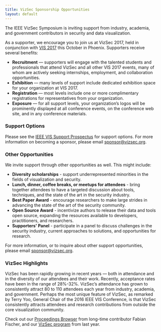 ```yaml
---
title: VizSec Sponsorship Opportunities
layout: default
---
```


The IEEE VizSec Symposium is inviting support from industry, academia, and government contributors in security and data visualization.

As a supporter, we encourage you to join us at VizSec 2017, held in conjunction with <a href="http://ieeevis.org">VIS 2017</a> this October in Phoenix. Supporters receive several benefits:

* <strong>Recruitment</strong> — supporters will engage with the talented students and professionals that attend VizSec and all other VIS 2017 events, many of whom are actively seeking internships, employment, and collaboration opportunities.
* <strong>Exhibition</strong> — many levels of support include dedicated exhibition space for your organization at VIS 2017.
* <strong>Registration</strong> — most levels include one or more complimentary registrations for representatives from your organization.
* <strong>Exposure</strong> — for all support levels, your organization’s logos will be prominently displayed at all conference events, on the conference web site, and in any conference materials.


### Support Options

Please see the <a href="http://ieeevis.org/year/2017/info/exhibition/vis2017_prospectus.pdf">IEEE VIS Support Prospectus</a> for support options. For more information on becoming a sponsor, please email <a href="mailto:sponsor@vizsec.org">sponsor@vizsec.org</a>.


### Other Opportunities

We invite support through other opportunities as well. This might include:

* <strong>Diversity scholarships</strong> - support underrepresented minorities in the fields of visualization and security.
* <strong>Lunch, dinner, coffee breaks, or meetups for attendees</strong> - bring together attendees to have a targeted discussion about tools, techniques, and the state of the art in the security industry.
* <strong>Best Paper Award</strong> - encourage researchers to make large strides in advancing the state of the art of the security community.
* <strong>Open Source Award</strong> - incentivize authors to release their data and tools open source, expanding the resources available to developers, practitioners, and researchers.
* <strong>Supporters' Panel</strong> - participate in a panel to discuss challenges in the security industry, current approaches to solutions, and opportunities for research.

For more information, or to inquire about other support opportunities, please email <a href="mailto:sponsor@vizsec.org">sponsor@vizsec.org</a>.


### VizSec Highlights

VizSec has been rapidly growing in recent years — both in attendance and in the diversity of our attendees and their work. Recently, acceptance rates have been in the range of 28%-32%. VizSec’s attendance has grown to consistently attract 80 to 110 attendees each year from industry, academia, and government. Perhaps the most unique feature of VizSec, as remarked by Terry Yoo, General Chair of the 2016 IEEE VIS Conference, is that VizSec consistently attracts attendees and research contributions from outside the core visualization community.

Check out our <a href="http://vizsec.dbvis.de">Proceedings Browser</a> from long-time contributor Fabian Fischer, and our <a href="http://vizsec.org/vizsec2016/">VizSec program</a> from last year.
